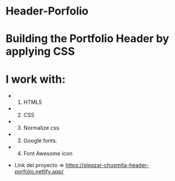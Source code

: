 # Header-Porfolio
# Building the Portfolio Header by applying CSS
# I work with:
* 1. HTML5
* 2. CSS
* 3. Normalize css
* 3. Google fonts.
* 4. Font Awesome icon

* Link del proyecto => https://eleazar-chusmita-header-porfolio.netlify.app/
